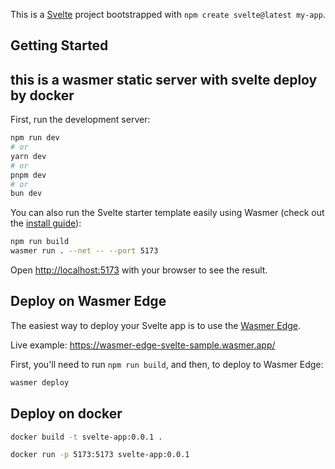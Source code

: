 <!--
 * @Author: liukai 1587680247@qq.com
 * @Date: 2024-06-17 15:15:01
 * @LastEditors: liukai 1587680247@qq.com
 * @LastEditTime: 2024-06-17 15:35:36
 * @FilePath: \svelte-wasmer-starter\README.md
 * @Description: 这是默认设置,请设置`customMade`, 打开koroFileHeader查看配置 进行设置: https://github.com/OBKoro1/koro1FileHeader/wiki/%E9%85%8D%E7%BD%AE
-->
This is a [Svelte](https://nextjs.org/) project bootstrapped with `npm create svelte@latest my-app`.

## Getting Started
## this is a wasmer static server with svelte deploy by docker

First, run the development server:

```bash
npm run dev
# or
yarn dev
# or
pnpm dev
# or
bun dev
```

You can also run the Svelte starter template easily using Wasmer (check out the [install guide](https://docs.wasmer.io/install)):

```bash
npm run build
wasmer run . --net -- --port 5173
```

Open [http://localhost:5173](http://localhost:5173) with your browser to see the result.

## Deploy on Wasmer Edge

The easiest way to deploy your Svelte app is to use the [Wasmer Edge](https://wasmer.io/products/edge).

Live example: https://wasmer-edge-svelte-sample.wasmer.app/

First, you'll need to run `npm run build`, and then, to deploy to Wasmer Edge:

```bash
wasmer deploy
```

## Deploy on docker
```bash
docker build -t svelte-app:0.0.1 .

docker run -p 5173:5173 svelte-app:0.0.1
```
